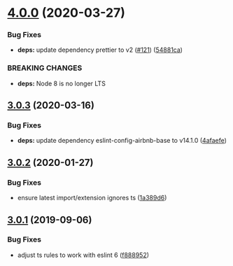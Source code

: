 # [4.0.0](https://github.com/landau/eslint-config/compare/v3.0.3...v4.0.0) (2020-03-27)


### Bug Fixes

* **deps:** update dependency prettier to v2 ([#121](https://github.com/landau/eslint-config/issues/121)) ([54881ca](https://github.com/landau/eslint-config/commit/54881cad35494ed9389e5b603a830f598b9539ce))


### BREAKING CHANGES

* **deps:** Node 8 is no longer LTS

## [3.0.3](https://github.com/landau/eslint-config/compare/v3.0.2...v3.0.3) (2020-03-16)


### Bug Fixes

* **deps:** update dependency eslint-config-airbnb-base to v14.1.0 ([4afaefe](https://github.com/landau/eslint-config/commit/4afaefe3653b3aae018ef61388cc251d0f134383))

## [3.0.2](https://github.com/landau/eslint-config/compare/v3.0.1...v3.0.2) (2020-01-27)


### Bug Fixes

* ensure latest import/extension ignores ts ([1a389d6](https://github.com/landau/eslint-config/commit/1a389d6e5e21b1e9fc2db1083b378f292c2d6d1f))

## [3.0.1](https://github.com/landau/eslint-config/compare/v3.0.0...v3.0.1) (2019-09-06)


### Bug Fixes

* adjust ts rules to work with eslint 6 ([f888952](https://github.com/landau/eslint-config/commit/f888952))
